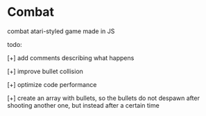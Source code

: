 # Combat
combat atari-styled game made in JS

todo:

[+] add comments describing what happens



[+] improve bullet collision



[+] optimize code performance



[+] create an array with bullets, so the bullets do not despawn after shooting another one, but instead after a certain time
